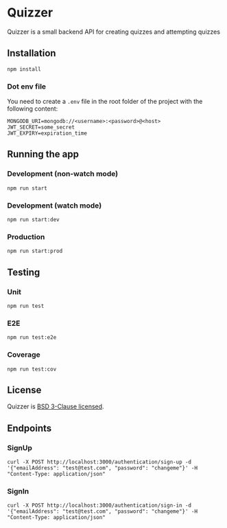 # Quizzer

Quizzer is a small backend API for creating quizzes and attempting quizzes

## Installation

```shell
npm install
```

### Dot env file

You need to create a `.env` file in the root folder of the project with the following content:

```shell
MONGODB_URI=mongodb://<username>:<password>@<host>
JWT_SECRET=some_secret
JWT_EXPIRY=expiration_time
```

## Running the app

### Development (non-watch mode)

```shell
npm run start
```

### Development (watch mode)

```shell
npm run start:dev
```

### Production

```shell
npm run start:prod
```

## Testing

### Unit

```shell
npm run test
```

### E2E

```shell
npm run test:e2e
```

### Coverage

```shell
npm run test:cov
```

## License

Quizzer is [BSD 3-Clause licensed](https://github.com/azuwey/quizzer/blob/main/LICENSE).

## Endpoints

### SignUp

```shell
curl -X POST http://localhost:3000/authentication/sign-up -d '{"emailAddress": "test@test.com", "password": "changeme"}' -H "Content-Type: application/json"
```

### SignIn

```shell
curl -X POST http://localhost:3000/authentication/sign-in -d '{"emailAddress": "test@test.com", "password": "changeme"}' -H "Content-Type: application/json"
```
